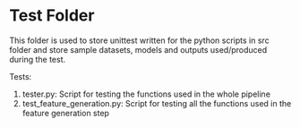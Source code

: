# Test Folder
This folder is used to store unittest written for the python scripts in src folder and store sample datasets, models and outputs used/produced during the test. 

Tests:
1. tester.py: Script for testing the functions used in the whole pipeline
2. test_feature_generation.py: Script for testing all the functions used in the feature generation step
